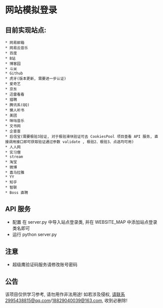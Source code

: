 # 网站模拟登录

目前实现站点:
-----------

    * 网易邮箱
    * 网易云音乐
    * 百度
    * B站
    * 博客园
    * 斗米
    * Github
    * 虎牙(版本更新, 需要进一步认证)
    * 爱奇艺
    * 京东
    * 迅雷看看
    * 猎聘
    * 腾讯系(QQ)
    * 懒人听书
    * 美团
    * 咪咕音乐
    * 文书网
    * 企查查
    * 启信宝(需要极验3验证, 对于极验滑块验证可去 CookiesPool 项目查看 API 服务, 直接调用接口即可获取验证通过参数 validate , 极验2、极验3、点选均可用)
    * 人人网
    * 实习僧
    * stream
    * 淘宝
    * 微博
    * 喜马拉雅
    * YY 
    * 知乎
    * 智联
    * Boss 直聘

API 服务
------

 * 配置
    在 server.py 中导入站点登录类, 并在 WEBSITE_MAP 中添加站点登录类名即可
 * 运行
    python server.py

注意
------

 * 超级鹰验证码服务请修改账号密码
 
公告
--------

该项目仅供学习参考, 请勿用作非法用途! 如若涉及侵权, 请联系2995438815@qq.com/18829040039@163.com, 收到必删除! 